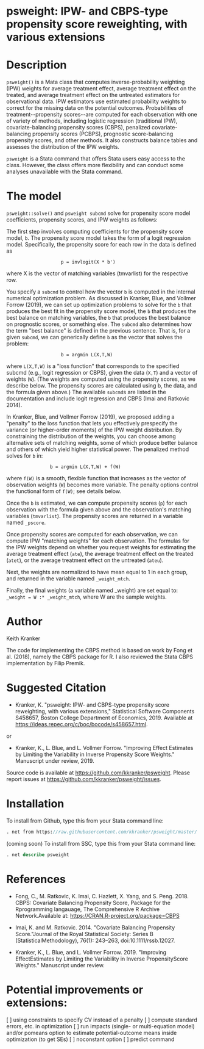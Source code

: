 # psweight: IPW- and CBPS-type propensity score reweighting, with various extensions

# Description

`psweight()` is a Mata class that computes inverse-probability weighting (IPW)
weights for average treatment effect, average treatment effect on the treated,
and average treatment effect on the untreated estimators for observational data.
IPW estimators use estimated probability weights to correct for the missing data on the
potential outcomes. Probabilities of treatment--propensity scores--are
computed for each observation with one of variety of methods, including
logistic regression (traditional IPW), covariate-balancing propensity scores
(CBPS), penalized covariate-balancing propensity scores (PCBPS), prognostic score-balancing
propensity scores, and other methods.  It also constructs balance tables and
assesses the distribution of the IPW weights.

`psweight` is a Stata command that offers Stata users easy access to the class.
However, the class offers more flexibility and can conduct some analyses
unavailable with the Stata command.

# The model

`psweight::solve()` and `psweight subcmd` solve for propensity score model
coefficients, propensity scores, and IPW weights as follows:

The first step involves computing coefficients for the propensity
score model, `b`.  The propensity score model takes the form of a logit
regression model.  Specifically, the propensity score for each row in
the data is defined as

```
                    p = invlogit(X * b')
```

where X is the vector of matching variables (tmvarlist) for the
respective row.

You specify a `subcmd` to control how the vector `b` is computed in the
internal numerical optimization problem.  As discussed in Kranker,
Blue, and Vollmer Forrow (2019), we can set up optimization problems
to solve for the `b` that produces the best fit in the propensity score
model, the `b` that produces the best balance on matching variables, the `b`
that produces the best balance on prognostic scores, or something
else.  The `subcmd` also determines how the term "best balance" is
defined in the previous sentence.  That is, for a given `subcmd`, we
can generically define `b` as the vector that solves the problem:

```
                    b = argmin L(X,T,W)
```

where `L(X,T,W)` is a "loss function" that corresponds to the specified
subcmd (e.g., logit regression or CBPS), given the data (`X,T`) and a
vector of weights (`W`).  (The weights are computed using the propensity
scores, as we describe below.  The propensity scores are calculated
using b, the data, and the formula given above.) The available `subcmd`s
are listed in the documentation and include logit regression and
CBPS (Imai and Ratkovic 2014).

In Kranker, Blue, and Vollmer Forrow (2019), we proposed adding a
"penalty" to the loss function that lets you effectively
prespecify the variance (or higher-order moments) of the IPW weight
distribution.  By constraining the distribution of the weights, you
can choose among alternative sets of matching weights, some of which
produce better balance and others of which yield higher statistical
power.  The penalized method solves for `b` in:

```
                b = argmin L(X,T,W) + f(W)
```

where `f(W)` is a smooth, flexible function that increases as the vector
of observation weights (`W`) becomes more variable.  The penalty
options control the functional form of `f(W)`; see details below.

Once the `b` is estimated, we can compute propensity scores (`p`) for
each observation with the formula given above and the observation's
matching variables (`tmvarlist`).  The propensity scores are returned
in a variable named `_pscore`.

Once propensity scores are computed for each observation, we can
compute IPW "matching weights" for each observation.  The formulas
for the IPW weights depend on whether you request weights for
estimating the average treatment effect (`ate`), the average treatment
effect on the treated (`atet`), or the average treatment effect on the
untreated (`ateu`).

Next, the weights are normalized to have mean equal to 1 in each
group, and returned in the variable named `_weight_mtch`.

Finally, the final weights (a variable named _weight) are set equal
to: `_weight = W :* _weight_mtch`, where W are the sample weights.


# Author

Keith Kranker

The code for implementing the CBPS method is based on work by Fong et al.
(2018), namely the CBPS package for R.  I also reviewed the Stata CBPS
implementation by Filip Premik.


# Suggested Citation

* Kranker, K. "psweight: IPW- and CBPS-type propensity score reweighting, with various extensions," Statistical Software Components S458657, Boston College Department of Economics, 2019. Available at https://ideas.repec.org/c/boc/bocode/s458657.html.

or

* Kranker, K., L. Blue, and L. Vollmer Forrow.  "Improving Effect Estimates by Limiting the Variability in Inverse Propensity Score Weights." Manuscript under review, 2019.

Source code is available at https://github.com/kkranker/psweight.
Please report issues at  https://github.com/kkranker/psweight/issues.

# Installation

To install from Github, type this from your Stata command line:

```stata
. net from https://raw.githubusercontent.com/kkranker/psweight/master/
```

(coming soon) To install from SSC, type this from your Stata command line:

```stata
. net describe psweight
```

# References

* Fong, C., M. Ratkovic, K. Imai, C. Hazlett, X. Yang, and S. Peng.  2018. CBPS: Covariate Balancing Propensity Score, Package for the Rprogramming langauage, The Comprehensive R Archive Network.Available at: https://CRAN.R-project.org/package=CBPS

* Imai, K. and M. Ratkovic.  2014.  "Covariate Balancing Propensity Score."Journal of the Royal Statistical Society: Series B (StatisticalMethodology), 76(1): 243–263, doi:10.1111/rssb.12027.

* Kranker, K., L. Blue, and L. Vollmer Forrow.  2019.  "Improving EffectEstimates by Limiting the Variability in Inverse PropensityScore Weights." Manuscript under review.

# Potential improvements or extensions:
[ ] using constraints to specify CV instead of a penalty
[ ] compute standard errors, etc. in optimization
[ ] run impacts (single- or multi-equation model) and/or pomeans option to estimate potential-outcome means inside optimization (to get SEs)
[ ] noconstant option
[ ] predict command
